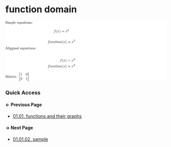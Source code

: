 # function domain

![images may take a while to load...](01.domain.png)

### Quick Access

#### &#8592; Previous Page

* [01.01. functions and their graphs](./../../01.functions/01.functions_graphs/00.README.md)

#### &#8594; Next Page

* [01.01.02. sample](./../../01.functions/01.functions_graphs/02.sample.md)
